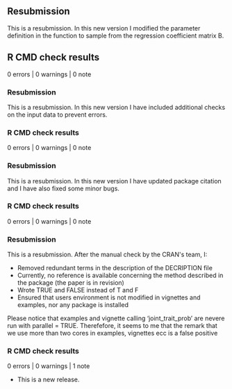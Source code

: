 

## Resubmission
This is a resubmission. In this new version I modified the parameter definition in the function to sample from 
the regression coefficient matrix B. 

## R CMD check results

0 errors | 0 warnings | 0 note


### Resubmission
This is a resubmission. In this new version I have included additional checks on the input data to prevent errors.

### R CMD check results

0 errors | 0 warnings | 0 note


### Resubmission
This is a resubmission. In this new version I have updated package citation and I have also fixed some minor bugs.

### R CMD check results

0 errors | 0 warnings | 0 note



### Resubmission
This is a resubmission. After the manual check by the CRAN's team, I:

* Removed redundant terms in the description of the DECRIPTION file
* Currently, no reference is available concerning the method described in the package (the paper is in revision)
* Wrote TRUE and FALSE instead of T and F
* Ensured that users environment is not modified in vignettes and examples, nor any package is installed

Please notice that examples and vignette calling ‘joint_trait_prob’ are nevere run with parallel = TRUE. Therefefore, it seems to me that the remark that we use more than two cores in examples, vignettes ecc is a false positive

### R CMD check results

0 errors | 0 warnings | 1 note

* This is a new release.
